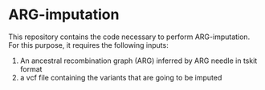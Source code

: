 # ARG-imputation

This repository contains the code necessary to perform ARG-imputation. For this purpose, it requires the following inputs:

1. An ancestral recombination graph (ARG) inferred by ARG needle in tskit format
2. a vcf file containing the variants that are going to be imputed

